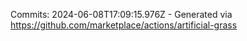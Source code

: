 Commits: 2024-06-08T17:09:15.976Z - Generated via https://github.com/marketplace/actions/artificial-grass
<br>
